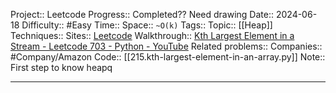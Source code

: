 Project:: Leetcode
Progress:: Completed?? Need drawing
Date:: 2024-06-18
Difficulty:: #Easy 
Time:: 
Space:: `~O(k)`
Tags:: 
Topic:: [[Heap]]
Techniques:: 
Sites:: [Leetcode](https://leetcode.com/problems/kth-largest-element-in-a-stream/description/)
Walkthrough:: [Kth Largest Element in a Stream - Leetcode 703 - Python - YouTube](https://www.youtube.com/watch?v=hOjcdrqMoQ8)
Related problems:: 
Companies:: #Company/Amazon
Code:: [[215.kth-largest-element-in-an-array.py]]
Note:: First step to know heapq

---

